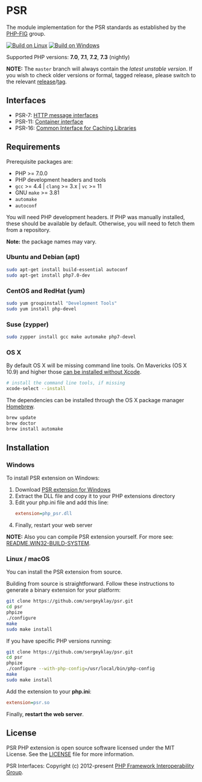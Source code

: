 # PSR

The module implementation for the PSR standards as established by the [PHP-FIG](http://www.php-fig.org) group.

[![Build on Linux](https://travis-ci.org/sergeyklay/psr.svg?branch=master)](https://travis-ci.org/sergeyklay/psr)
[![Build on Windows](https://ci.appveyor.com/api/projects/status/2ml0nybe7lixy7ao/branch/master?svg=true)](https://ci.appveyor.com/project/sergeyklay/psr/branch/master)

Supported PHP versions: **7.0**, **7.1**, **7.2**, **7.3** (nightly)

**NOTE:** The `master` branch will always contain the *latest unstable version*.
If you wish to check older versions or formal, tagged release, please switch to the relevant
[release](https://github.com/sergeyklay/psr/releases)/[tag](https://github.com/sergeyklay/psr/releases).

## Interfaces

* PSR-7: [HTTP message interfaces](http://www.php-fig.org/psr/psr-7)
* PSR-11: [Container interface](http://www.php-fig.org/psr/psr-11)
* PSR-16: [Common Interface for Caching Libraries](http://www.php-fig.org/psr/psr-16)

## Requirements

Prerequisite packages are:

* PHP >= 7.0.0
* PHP development headers and tools
* `gcc` >= 4.4 | `clang` >= 3.x | `vc` >= 11
* GNU `make` >= 3.81
* `automake`
* `autoconf`

You will need PHP development headers.
If PHP was manually installed, these should be available by default.
Otherwise, you will need to fetch them from a repository.

**Note:** the package names may vary.

### Ubuntu and Debian (apt)

```sh
sudo apt-get install build-essential autoconf
sudo apt-get install php7.0-dev
```

### CentOS and RedHat (yum)

```sh
sudo yum groupinstall "Development Tools"
sudo yum install php-devel
```

### Suse (zypper)

```sh
sudo zypper install gcc make automake php7-devel
```

### OS X

By default OS X will be missing command line tools.
On Mavericks (OS X 10.9) and higher those [can be installed without Xcode](http://osxdaily.com/2014/02/12/install-command-line-tools-mac-os-x).

```sh
# install the command line tools, if missing
xcode-select --install
```

The dependencies can be installed through the OS X package manager [Homebrew](http://brew.sh).

```sh
brew update
brew doctor
brew install automake
```

## Installation

### Windows

To install PSR extension on Windows:

1. Download [PSR extension for Windows](https://github.com/sergeyklay/psr/releases/latest)
2. Extract the DLL file and copy it to your PHP extensions directory
3. Edit your php.ini file and add this line:
   ```ini
   extension=php_psr.dll
   ```
4. Finally, restart your web server

**NOTE:** Also you can compile PSR extension yourself. For more see: [README.WIN32-BUILD-SYSTEM](./README.WIN32-BUILD-SYSTEM).

### Linux / macOS

You can install the PSR extension from source.

Building from source is straightforward. Follow these instructions to generate a binary extension for your platform:

```sh
git clone https://github.com/sergeyklay/psr.git
cd psr
phpize
./configure
make
sudo make install
```

If you have specific PHP versions running:

```sh
git clone https://github.com/sergeyklay/psr.git
cd psr
phpize
./configure --with-php-config=/usr/local/bin/php-config
make
sudo make install
```

Add the extension to your **php.ini**:

```ini
extension=psr.so
```

Finally, **restart the web server**.

## License

PSR PHP extension is open source software licensed under the MIT License. See the [LICENSE](./LICENSE) file for more information.


PSR Interfaces: Copyright (c) 2012-present [PHP Framework Interoperability Group](http://www.php-fig.org).
